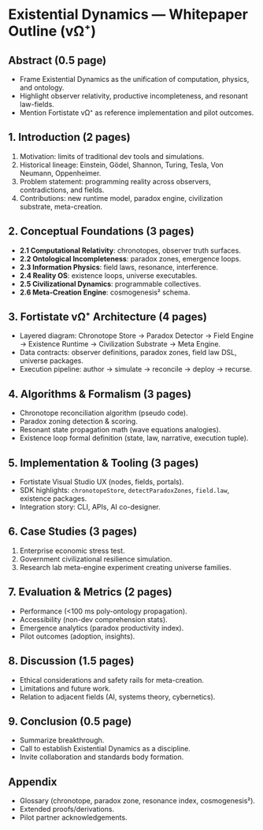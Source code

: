 # Existential Dynamics — Whitepaper Outline (vΩ⁺)

## Abstract (0.5 page)
- Frame Existential Dynamics as the unification of computation, physics, and ontology.
- Highlight observer relativity, productive incompleteness, and resonant law-fields.
- Mention Fortistate vΩ⁺ as reference implementation and pilot outcomes.

## 1. Introduction (2 pages)
1. Motivation: limits of traditional dev tools and simulations.
2. Historical lineage: Einstein, Gödel, Shannon, Turing, Tesla, Von Neumann, Oppenheimer.
3. Problem statement: programming reality across observers, contradictions, and fields.
4. Contributions: new runtime model, paradox engine, civilization substrate, meta-creation.

## 2. Conceptual Foundations (3 pages)
- **2.1 Computational Relativity**: chronotopes, observer truth surfaces.
- **2.2 Ontological Incompleteness**: paradox zones, emergence loops.
- **2.3 Information Physics**: field laws, resonance, interference.
- **2.4 Reality OS**: existence loops, universe executables.
- **2.5 Civilizational Dynamics**: programmable collectives.
- **2.6 Meta-Creation Engine**: cosmogenesis² schema.

## 3. Fortistate vΩ⁺ Architecture (4 pages)
- Layered diagram: Chronotope Store → Paradox Detector → Field Engine → Existence Runtime → Civilization Substrate → Meta Engine.
- Data contracts: observer definitions, paradox zones, field law DSL, universe packages.
- Execution pipeline: author → simulate → reconcile → deploy → recurse.

## 4. Algorithms & Formalism (3 pages)
- Chronotope reconciliation algorithm (pseudo code).
- Paradox zoning detection & scoring.
- Resonant state propagation math (wave equations analogies).
- Existence loop formal definition (state, law, narrative, execution tuple).

## 5. Implementation & Tooling (3 pages)
- Fortistate Visual Studio UX (nodes, fields, portals).
- SDK highlights: `chronotopeStore`, `detectParadoxZones`, `field.law`, existence packages.
- Integration story: CLI, APIs, AI co-designer.

## 6. Case Studies (3 pages)
1. Enterprise economic stress test.
2. Government civilizational resilience simulation.
3. Research lab meta-engine experiment creating universe families.

## 7. Evaluation & Metrics (2 pages)
- Performance (<100 ms poly-ontology propagation).
- Accessibility (non-dev comprehension stats).
- Emergence analytics (paradox productivity index).
- Pilot outcomes (adoption, insights).

## 8. Discussion (1.5 pages)
- Ethical considerations and safety rails for meta-creation.
- Limitations and future work.
- Relation to adjacent fields (AI, systems theory, cybernetics).

## 9. Conclusion (0.5 page)
- Summarize breakthrough.
- Call to establish Existential Dynamics as a discipline.
- Invite collaboration and standards body formation.

## Appendix
- Glossary (chronotope, paradox zone, resonance index, cosmogenesis²).
- Extended proofs/derivations.
- Pilot partner acknowledgements.

